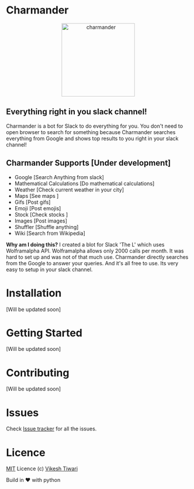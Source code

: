 # Charmander
<p align="center">
   <img align="centre" src="http://vignette4.wikia.nocookie.net/pokemon/images/5/55/004Charmander_OS_anime_3.png/revision/latest?cb=20150330015131" alt="charmander" width="200px" height="200px"/>
</p>

Everything right in you slack channel!
------------------------------------

Charmander is a bot for Slack to do everything for you. You don't need to open browser to search for something because Charmander searches everything from Google and shows top results to you right in your slack channel! 

Charmander Supports [Under development]
------------------
 - Google [Search Anything from slack]
 - Mathematical Calculations [Do mathematical calculations]
 - Weather [Check current weather in your city]
 - Maps [See maps ]
 - Gifs [Post gifs]
 - Emoji [Post emojis]
 - Stock [Check stocks ]
 - Images [Post images]
 - Shuffler [Shuffle anything]
 - Wiki [Search from Wikipedia]

**Why am I doing this?**
I created a blot for Slack 'The L' which uses Wolframalpha API. Wolframalpha allows only 2000 calls per month. It was hard to set up and was not of that much use. Charmander directly searches from the Google to answer your queries. And it's all free to use. Its very easy to setup in your slack channel.  

# Installation

[Will be updated soon]

# Getting Started 

[Will be updated soon]

# Contributing 

[Will be updated soon]


# Issues

Check [Issue tracker](https://github.com/vicky002/Charmander/issues) for all the issues.

# Licence

[MIT](https://github.com/vicky002/Charmander/blob/master/LICENSE) Licence (c) [Vikesh Tiwari](https://github.com/vicky002)

Build in :heart: with python
